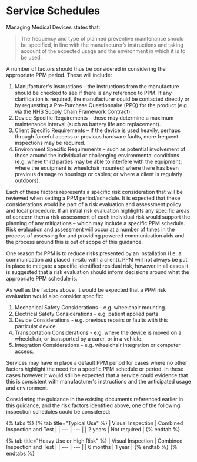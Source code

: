 # Service Schedules

Managing Medical Devices states that:

> The frequency and type of planned preventive maintenance should be specified, in line with the manufacturer’s instructions and taking account of the expected usage and the environment in which it is to be used.

A number of factors should thus be considered in considering the appropriate PPM period. These will include:

1. Manufacturer's Instructions – the instructions from the manufacture should be checked to see if there is any reference to PPM. If any clarification is required, the manufacturer could be contacted directly or by requesting a Pre-Purchase Questionnaire \(PPQ\) for the product \(e.g. via the NHS Supply Chain Framework Contract\).
2. Device Specific Requirements – these may determine a maximum maintenance interval \(such as battery life and replacement\).
3. Client Specific Requirements  – if the device is used heavily, perhaps through forceful access or previous hardware faults, more frequent inspections may be required.
4. Environment Specific Requirements – such as potential involvement of those around the individual or challenging environmental conditions \(e.g. where third parties may be able to interfere with the equipment; where the equipment is wheelchair mounted; where there has been previous damage to housings or cables; or where a client is regularly outdoors\).

Each of these factors represents a specific risk consideration that will be reviewed when setting a PPM period/schedule. It is expected that these considerations would be part of a risk evaluation and assessment policy and local procedure. If an initial risk evaluation highlights any specific areas of concern then a risk assessment of each individual risk would support the planning of any mitigations – which may include a specific PPM schedule. Risk evaluation and assessment will occur at a number of times in the process of assessing for and providing powered communication aids and the process around this is out of scope of this guidance.

One reason for PPM is to reduce risks presented by an installation \(I.e. a communication aid placed in-situ with a client\). PPM will not always be put in place to mitigate a specific identified residual risk, however in all cases it is suggested that a risk evaluation should inform decisions around what the appropriate PPM schedule is.

As well as the factors above, it would be expected that a PPM risk evaluation would also consider specific:

1. Mechanical Safety Considerations – e.g. wheelchair mounting.
2. Electrical Safety Considerations – e.g. patient applied parts.
3. Device Considerations - e.g. previous repairs or faults with this particular device.
4. Transportation Considerations - e.g. where the device is moved on a wheelchair, or transported by a carer, or in a vehicle. 
5. Integration Considerations –  e.g. wheelchair integration or computer access.

Services may have in place a default PPM period for cases where no other factors highlight the need for a specific PPM schedule or period. In these cases however it would still be expected that a service could evidence that this is consistent with manufacturer's instructions and the anticipated usage and environment.

Considering the guidance in the existing documents referenced earlier in this guidance, and the risk factors identified above, one of the following inspection schedules could be considered:

{% tabs %}
{% tab title="Typical Use" %}
| Visual Inspection | Combined Inspection and Test |
| --- | --- |
| 2 years | Not required |
{% endtab %}

{% tab title="Heavy Use or High Risk" %}
| Visual Inspection | Combined Inspection and Test |
| --- | --- |
| 6 months | 1 year |
{% endtab %}
{% endtabs %}

